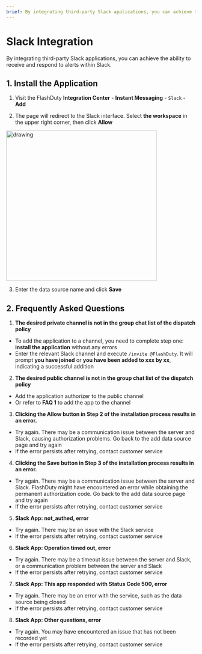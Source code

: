 ```yaml
---
brief: By integrating third-party Slack applications, you can achieve the ability to receive and respond to alerts within Slack
---
```


# Slack Integration

By integrating third-party Slack applications, you can achieve the ability to receive and respond to alerts within Slack.

## 1. Install the Application

1. Visit the FlashDuty __Integration Center__ - __Instant Messaging__ - `Slack` - __Add__

2. The page will redirect to the Slack interface. Select __the workspace__ in the upper right corner, then click __Allow__

<img src="https://fcdoc.github.io/img/zh/flashduty/mixin/instant_messaging/slack/1.avif" alt="drawing" width="400"/>

3. Enter the data source name and click __Save__

## 2. Frequently Asked Questions

1. **The desired private channel is not in the group chat list of the dispatch policy**
- To add the application to a channel, you need to complete step one: __install the application__ without any errors
- Enter the relevant Slack channel and execute `/invite @FlashDuty`. It will prompt __you have joined__ or __you have been added to xxx by xx__, indicating a successful addition

2. **The desired public channel is not in the group chat list of the dispatch policy**
- Add the application authorizer to the public channel
- Or refer to __FAQ 1__ to add the app to the channel

3. **Clicking the Allow button in Step 2 of the installation process results in an error.**
- Try again. There may be a communication issue between the server and Slack, causing authorization problems. Go back to the add data source page and try again
- If the error persists after retrying, contact customer service

4. **Clicking the Save button in Step 3 of the installation process results in an error.**
- Try again. There may be a communication issue between the server and Slack. FlashDuty might have encountered an error while obtaining the permanent authorization code. Go back to the add data source page and try again
- If the error persists after retrying, contact customer service

5. **Slack App: not_authed, error**
- Try again. There may be an issue with the Slack service
- If the error persists after retrying, contact customer service

6. **Slack App: Operation timed out, error**
- Try again. There may be a timeout issue between the server and Slack, or a communication problem between the server and Slack
- If the error persists after retrying, contact customer service

7. **Slack App: This app responded with Status Code 500, error**
- Try again. There may be an error with the service, such as the data source being closed
- If the error persists after retrying, contact customer service

8. **Slack App: Other questions, error**
- Try again. You may have encountered an issue that has not been recorded yet
- If the error persists after retrying, contact customer service